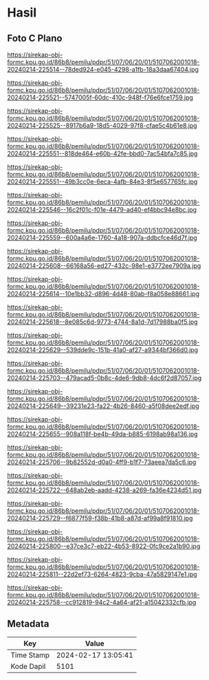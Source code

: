 # Hasil

## Foto C Plano

https://sirekap-obj-formc.kpu.go.id/86b8/pemilu/pdpr/51/07/06/20/01/5107062001018-20240214-225514--78ded924-e045-4298-a1fb-18a3daa67404.jpg

https://sirekap-obj-formc.kpu.go.id/86b8/pemilu/pdpr/51/07/06/20/01/5107062001018-20240214-225521--5747005f-60dc-410c-948f-f76e6fce1759.jpg

https://sirekap-obj-formc.kpu.go.id/86b8/pemilu/pdpr/51/07/06/20/01/5107062001018-20240214-225525--8917b6a9-18d5-4029-97f8-cfae5c4b61e8.jpg

https://sirekap-obj-formc.kpu.go.id/86b8/pemilu/pdpr/51/07/06/20/01/5107062001018-20240214-225551--818de464-e60b-42fe-bbd0-7ac54bfa7c85.jpg

https://sirekap-obj-formc.kpu.go.id/86b8/pemilu/pdpr/51/07/06/20/01/5107062001018-20240214-225551--49b3cc0e-6eca-4afb-84e3-8f5e657765fc.jpg

https://sirekap-obj-formc.kpu.go.id/86b8/pemilu/pdpr/51/07/06/20/01/5107062001018-20240214-225546--16c2f01c-f01e-4479-ad40-ef4bbc94e8bc.jpg

https://sirekap-obj-formc.kpu.go.id/86b8/pemilu/pdpr/51/07/06/20/01/5107062001018-20240214-225559--600a4a6e-1760-4a18-907a-ddbcfce46d7f.jpg

https://sirekap-obj-formc.kpu.go.id/86b8/pemilu/pdpr/51/07/06/20/01/5107062001018-20240214-225608--66168a56-ed27-432c-98e1-e3772ee7909a.jpg

https://sirekap-obj-formc.kpu.go.id/86b8/pemilu/pdpr/51/07/06/20/01/5107062001018-20240214-225614--10e1bb32-d896-4d48-80ab-f8a058e88661.jpg

https://sirekap-obj-formc.kpu.go.id/86b8/pemilu/pdpr/51/07/06/20/01/5107062001018-20240214-225618--8e085c6d-9773-4744-8a1d-7d17988ba0f5.jpg

https://sirekap-obj-formc.kpu.go.id/86b8/pemilu/pdpr/51/07/06/20/01/5107062001018-20240214-225629--539dde9c-151b-41a0-af27-a9344bf366d0.jpg

https://sirekap-obj-formc.kpu.go.id/86b8/pemilu/pdpr/51/07/06/20/01/5107062001018-20240214-225703--479acad5-0b8c-4de6-9db8-4dc6f2d87057.jpg

https://sirekap-obj-formc.kpu.go.id/86b8/pemilu/pdpr/51/07/06/20/01/5107062001018-20240214-225649--39231e23-fa22-4b26-8460-a5f08dee2edf.jpg

https://sirekap-obj-formc.kpu.go.id/86b8/pemilu/pdpr/51/07/06/20/01/5107062001018-20240214-225655--908a118f-be4b-49da-b885-6198ab98a136.jpg

https://sirekap-obj-formc.kpu.go.id/86b8/pemilu/pdpr/51/07/06/20/01/5107062001018-20240214-225706--9b82552d-d0a0-4ff9-b1f7-73aeea7da5c6.jpg

https://sirekap-obj-formc.kpu.go.id/86b8/pemilu/pdpr/51/07/06/20/01/5107062001018-20240214-225722--648ab2eb-aadd-4238-a269-fa36e4234d51.jpg

https://sirekap-obj-formc.kpu.go.id/86b8/pemilu/pdpr/51/07/06/20/01/5107062001018-20240214-225729--f6877f59-f38b-41b8-a87d-af99a8f91810.jpg

https://sirekap-obj-formc.kpu.go.id/86b8/pemilu/pdpr/51/07/06/20/01/5107062001018-20240214-225800--e37ce3c7-eb22-4b53-8922-0fc9ce2a1b90.jpg

https://sirekap-obj-formc.kpu.go.id/86b8/pemilu/pdpr/51/07/06/20/01/5107062001018-20240214-225811--22d2ef73-6264-4823-9cba-47a5829147e1.jpg

https://sirekap-obj-formc.kpu.go.id/86b8/pemilu/pdpr/51/07/06/20/01/5107062001018-20240214-225758--cc912819-94c2-4a64-af21-a15042332cfb.jpg


## Metadata

| Key        | Value               |
| ---------- | ------------------- |
| Time Stamp | 2024-02-17 13:05:41 |
| Kode Dapil | 5101                |



